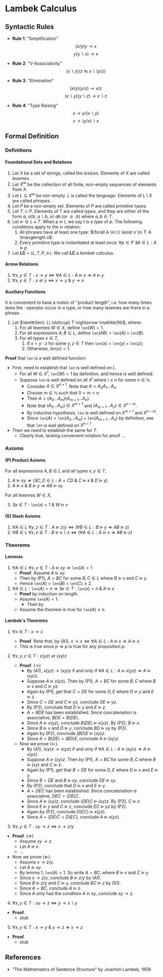 # Lambek Calculus

## Syntactic Rules

- **Rule 1**: "Simplification"
$$
(x/y)y \rightarrow x
$$
$$
y(y\backslash x) \rightarrow x
$$

- **Rule 2**: "V-Associativity"
$$
(x\backslash y)/z \leftrightarrows x\backslash (y/z)
$$

- **Rule 3**: "Elimination"
$$
(x/y)(y/z) \rightarrow x/z
$$
$$
(x\backslash y)(y\backslash z) \rightarrow x\backslash z
$$

- **Rule 4**: "Type Raising"
$$
x \rightarrow y/(x \backslash y)
$$
$$
x \rightarrow (y / x) \backslash x
$$

## Formal Definition

### Definitions

#### Foundational Sets and Relations

1. Let $X$ be a set of strings, called the *lexicon*. Elements of $X$ are called *lexemes*.
2. Let $X^{\infty}$ be the collection of all finite, non-empty sequences of elements from $X$.
3. Let $L\subseteq X^{\infty}$ be non-empty. $L$ is called the *language*. Elements of $L\setminus X$ are called *phrases*.
4. Let $P$ be a non-empty set.  Elements of $P$ are called *primitive types*.
5. Let $T \supset P$. Elements of $T$ are called *types*, and they are either of the form $a$, $a/b$, $a\backslash b$, or $ab$ (or $\ a\cdot b$) where $a,b\in T$.
6. Let $\triangleright \in L\times T$. When $p \triangleright t$, we say $t$ is a *type* of $p$. The following conditions apply to the $\triangleright$ relation:
   1. All phrases have at least one type: $\forall A \in L\ \exist x \in T: A \triangleright x$.
   2. Every primitive type is instantiated at least once: $\forall p\in P\ \exists A \in L: A\triangleright p$
7. Let **LC** = $\langle L, T, P, \triangleright \rangle$. We call **LC** a *lambek calculus*.

#### Arrow Relations
1. $\forall x,y \in T : x \rightarrow y \Leftrightarrow \forall A \in L: A \triangleright x \Rightarrow A \triangleright y$
2. $\forall x,y \in T : x \rightleftarrows y \Leftrightarrow x\rightarrow y \ \& \ y \rightarrow x$

#### Auxiliary Functions

It is convenient to have a notion of "product length", i.e. how many times does the $\cdot$ operator occur in a type, or how many lexemes are there in a phrase.

1. Let $\texttt{len}: L\ \dot\cup\ T \rightarrow \mathbb{N}$, where:
   1. For all lexemes $W\in X$, define $\texttt{len}(W) = 1$.
   2. For all expressions $A, B\in L$, define $\texttt{len}(AB) = \texttt{len}(A) + \texttt{len}(B)$.
   3. For all types $x\in T$,
      1. If $x=y\cdot z$ for some $y,z\in T$ then $\texttt{len}(x) = \texttt{len}(y) + \texttt{len}(z)$;
      2. Otherwise, $len(x)=1$.

**Proof** that $\texttt{len}$ is a well defined function:
- First, need to establish that $\texttt{len}$ is well defined on $L$.
  - For all $W\in X^1$, $\texttt{len}(W)=1$ by definition, and hence is well defined.
  - Suppose $\texttt{len}$ is well defined on all $X^i$ where $i\leq n$ for some $n\in\mathbb{N}$.
    - Consider $A\in X^{n+1}$. Note that $A=A_0A_1\ldots A_n$.
    - Choose $m\in\mathbb{N}$ such that $0<m<n$.
    - Then $A=(A_0\ldots A_m)(A_{m+1}\ldots A_n)$.
    - Note that $(A_0\ldots A_m)\in X^{m+1}$ and $(A_{m+1}\ldots A_n)\in X^{n-m}$.
    - By inductive hypothesis, $\texttt{len}$ is well defined on $X^{m+1}$ and $X^{n-m}$.
    - Since $\texttt{len}(A) = \texttt{len}(A_0\ldots A_m) + \texttt{len}(A_{m+1}\ldots A_n)$ by definition, see that $\texttt{len}$ is well defined on $X^{n+1}$.
- Then we need to establish the same for $T$.
  - Clearly true, lacking convenient notation for proof ...

### Axioms

#### (P) Product Axioms

For all expressions $A,B\in L$ and all types $x,y \in T$,

1. $A\triangleright xy \Rightarrow ( \exists C,D\in L : A=CD\ \&\ C\triangleright x \ \&\ D \triangleright y)$
2. $A \triangleright x\ \& \ B\triangleright y \Rightarrow AB \triangleright xy$

For all lexemes $W\in X$,

3. $\exists x\in T: \texttt{len}(x)=1\ \&\ W\triangleright x$

#### (S) Slash Axioms

1. $\forall A \in L\ \forall y, z \in T : A \triangleright z/y \Leftrightarrow (\forall B \in L: B \triangleright y \Rightarrow AB \triangleright z)$
2. $\forall B \in L\ \forall x, z \in T :  B \triangleright x\backslash z \Leftrightarrow (\forall A \in L: A \triangleright x \Rightarrow AB \triangleright z)$

### Theorems

#### Lemmas

1. $\forall A\in L\ \forall x,y \in T: A\triangleright xy \Rightarrow \texttt{len}(A)>1$
   - **Proof**. Assume $A\triangleright xy$.
   - Then by (P1), $A=BC$ for some $B,C\in L$ where $B\triangleright x$ and $C\triangleright y$.
   - Hence $\texttt{len}(A) = \texttt{len}(B) + \texttt{len}(C) \geq 2$.
2. $\forall A\in L: \texttt{len}(A)=n \Rightarrow \exists x\in T : \texttt{len}(x)=n\ \&\ A\triangleright x$
   - **Proof** by induction on length.
   - Assume $\texttt{len}(A)=1$.
     - Then by
   - Assume the theorem is true for $\texttt{len}(A)\leq n$.

#### Lambek's Theorems

1. $\forall x \in T: x \rightarrow x$
   - **Proof**. Note that, by (A1), $x \rightarrow x \Leftrightarrow \forall A \in L: A \triangleright x \Rightarrow A \triangleright x$.
   - This is true since $p\Rightarrow p$ is true for any proposition $p$.

2. $\forall x, y, z \in T: x(yz) \rightleftarrows (xy)z$
   - **Proof**. $(\rightarrow)$
     - By (A1), $x(yz) \rightarrow (xy)z$ if and only if $\forall A \in L: A \triangleright x(yz) \Rightarrow A \triangleright (xy)z$.
     - Suppose $A \triangleright x(yz)$. Then by (P1), $A=BC$ for some $B,C$ where $B\triangleright x$ and $C \triangleright yz$.
     - Again by (P1), get that $C=DE$ for some $D,E$ where $D\triangleright y$ and $E \triangleright z$.
     - Since $C=DE$ and $C\triangleright yz$, conclude $DE\triangleright yz$.
     - By (P2), conclude that $D\triangleright y$ and $E\triangleright z$.
     - $A = BDE$ has been established. Since concatenation is associative, $BDE = B(DE)$.
     - Since $A \triangleright x(yz)$, conclude $B(DE) \triangleright x(yz)$. By (P2), $B \triangleright x$.
     - Since $B \triangleright x$ and $D \triangleright y$, conclude $BD\triangleright xy$ by (P2).
     - Again by (P2), conclude $(BD)E \triangleright (xy)z$.
     - Since $A=B(DE)=(BD)E$, conclude $A\triangleright (xy)z$.
   - Now we prove ($\leftarrow$).
     - By (A1), $(xy)z \rightarrow x(yz)$ if and only if $\forall A \in L: A \triangleright (xy)z \Rightarrow A \triangleright x(yz)$.
     - Suppose $A \triangleright (xy)z$. Then by (P1), $A=BC$ for some $B,C$ where $B\triangleright (xy)$ and $C \triangleright z$.
     - Again by (P1), get that $B=DE$ for some $D,E$ where $D\triangleright x$ and $E \triangleright y$.
     - Since $B=DE$ and $B\triangleright xy$, conclude $DE\triangleright xy$.
     - By (P2), conclude that $D\triangleright x$ and $E\triangleright y$.
     - $A = DEC$ has been established. Since concatenation is associative, $DEC = (DE)C$.
     - Since $A \triangleright (xy)z$, conclude $(DE)C \triangleright (xy)z$. By (P2), $C \triangleright z$.
     - Since $E \triangleright y$ and $C \triangleright z$, conclude $EC\triangleright yz$ by (P2).
     - Again by (P2), conclude $D(EC) \triangleright x(yz)$.
     - Since $A=(DE)C=D(EC)$, conclude $A\triangleright x(yz)$.

3. $\forall x, y \in T: xy \rightarrow z \Leftrightarrow x \rightarrow z/y$
  - **Proof**. $(\Rightarrow)$
    - Assume $xy \rightarrow z$.
    - Let $A\triangleright x$.
    - ...
  - Now we prove ($\Leftarrow$).
    - Assume $x\rightarrow z/y$.
    - Let $A\triangleright xy$.
    - By lemma 1, $\texttt{len}(A) > 1$. So write $A=BC$, where $B\triangleright x$ and $C\triangleright y$.
    - Since $x\rightarrow z/y$, conclude $B\triangleright z/y$ by (A1).
    - Since $B\triangleright z/y$ and $C\triangleright y$, conclude $BC\triangleright z$ by (S1).
    - Since $A=BC$, conclude $A\triangleright z$.
    - Since $A$ only had the condition $A\triangleright xy$, conclude $xy\rightarrow z$.

4. $\forall x, y \in T: xy \rightarrow z \Leftrightarrow y \rightarrow x\backslash y$
  - **Proof**.
    - stub

5. $\forall x, y \in T: x\rightarrow y \ \&\ y\rightarrow z \Rightarrow x \rightarrow z$
  - **Proof**.
    - stub


## References
- "The Mathematics of Sentence Structure" by Joachim Lambek, 1958
